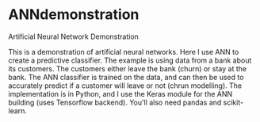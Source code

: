 # ANNdemonstration
Artificial Neural Network Demonstration

This is a demonstration of artificial neural networks.  Here I use ANN to create a predictive classifier.  The example is using data from a bank about its customers.  The customers either leave the bank (churn) or stay at the bank.  The ANN classifier is trained on the data, and can then be used to accurately predict if a customer will leave or not (chrun modelling).  The implementation is in Python, and I use the Keras module for the ANN building (uses Tensorflow backend).  You'll also need pandas and scikit-learn.
